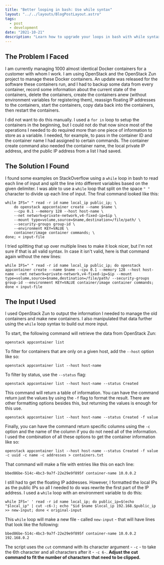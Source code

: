 ```yaml
---
title: "Better looping in bash: Use while syntax"
layout: "../../layouts/BlogPostLayout.astro"
tags:
  - post
  - development
date: "2021-10-21"
description: "Learn how to upgrade your loops in bash with while syntax. Use while loops to use multiple variables in a single command."
---
```

## The Problem I Faced
I am currently managing 1000 almost identical Docker containers for a customer with whom I work. I am using OpenStack and the OpenStack Zun project to manage these Docker containers. An update was released for the software these containers run, and I had to backup some data from every container, record some information about the current state of the containers, delete the containers, create the containers anew (without environment variables for registering them), reassign floating IP addresses to the containers, start the containers, copy data back into the containers, then restart the containers.

I did not want to do this manually. I used a `for in` loop to setup the containers in the beginning, but I could not do that now since most of the operations I needed to do required more than one piece of information to store as a variable. I needed, for example, to pass in the container ID and the container name I had assigned to certain commands. The container create command also needed the container name, the local private IP address, and the public IP address from a list I had saved.

## The Solution I Found
I found some examples on StackOverflow using a `while` loop in bash to read each line of input and split the line into different variables based on the given delimiter. I was able to use a `while` loop that split on the space `" "` character to divide up each line of input. The final command looked like this:

    while IFS=" " read -r id name local_ip public_ip; \
        do openstack appcontainer create --name $name \
        --cpu 0.1 --memory 128 --host host-name \
        --net network=private-network,v4-fixed-ip=$ip \
        --mount type=volume,source=$name,destination=/file/path/ \
        --security-groups group-id \
        --environment KEY=VALUE \
        container/image container commands; \
    done; < input-file

I tried splitting that up over multiple lines to make it look nicer, but I'm not sure if that is all valid syntax. In case it isn't valid, here is that command again without the new lines:

    while IFS=" " read -r id name local_ip public_ip; do openstack appcontainer create --name $name --cpu 0.1 --memory 128 --host host-name --net network=private-network,v4-fixed-ip=$ip --mount type=volume,source=$name,destination=/file/path/ --security-groups group-id --environment KEY=VALUE container/image container commands; done < input-file

## The Input I Used
I used OpenStack Zun to output the information I needed to manage the old containers and make new containers. I also manipulated that data further using the `while` loop syntax to build out more input.

To start, the following command will retrieve the data from OpenStack Zun:

    openstack appcontainer list

To filter for containers that are only on a given host, add the `--host` option like so:

    openstack appcontainer list --host host-name

To filter by status, use the `--status` flag:

    openstack appcontainer list --host host-name --status Created

This command will return a table of information. You can have the command return just the values by using the `-f` flag to format the result. There are other formatting options besides this, but returning the values is enough for this use.

    openstack appcontainer list --host host-name --status Created -f value

Finally, you can have the command return specific columns using the `-c` option and the name of the column if you do not need all of the information. I used the combination of all these options to get the container information like so:

    openstack appcontainer list --host host-name --status Created -f value -c uuid -c name -c addresses > containers.txt

That command will make a file with entries like this on each line:

    bbed86be-514c-4bc3-9a7f-22e29e9f895f container-name 10.0.0.2

I still had to get the floating IP addresses. However, I formatted the local IPs as the public IPs so all I needed to do was rewrite the first part of the IP address. I used a `while` loop with an environment variable to do this:

    while IFS=' ' read -r id name local_ip; do public_ip=$(echo "$local_ip" | cut -c6-); echo "$id $name $local_ip 192.168.$public_ip >> new-input; done < original-input

This `while` loop will make a new file - called `new-input` - that will have lines that look like the following:

    bbed86be-514c-4bc3-9a7f-22e29e9f895f container-name 10.0.0.2 192.168.0.2

The script uses the `cut` command with its character argument - `-c` - to take the 6th character and all characters after it - `-c 6-`. **Adjust the cut command to fit the number of characters that need to be clipped.**
